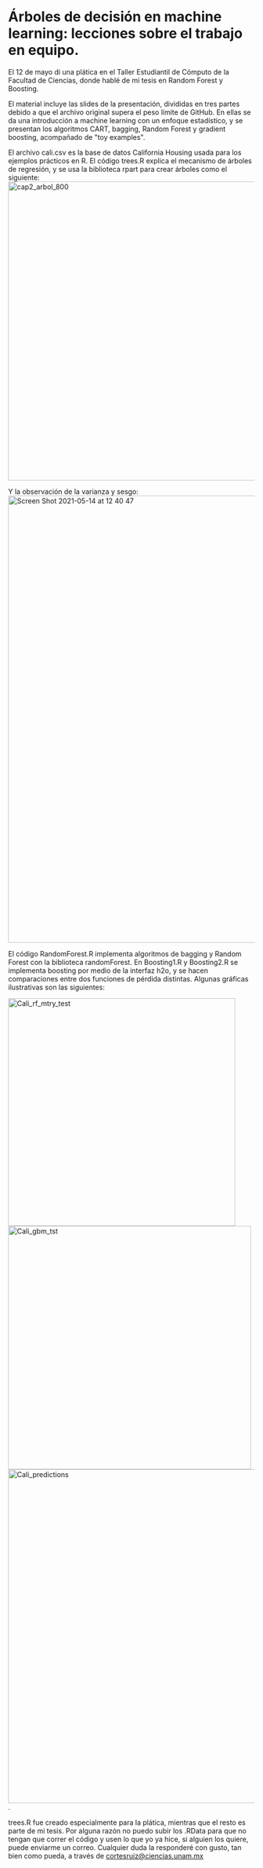 # Árboles de decisión en machine learning: lecciones sobre el trabajo en equipo.
El 12 de mayo di una plática en el Taller Estudiantil de Cómputo de la Facultad de Ciencias, donde hablé de mi tesis en Random Forest y Boosting.

El material incluye las slides de la presentación, divididas en tres partes debido a que el archivo original supera el peso límite de GitHub. En ellas se da una introducción a machine learning con un enfoque estadístico, y se presentan los algoritmos CART, bagging, Random Forest y gradient boosting, acompañado de "toy examples".

El archivo cali.csv es la base de datos California Housing usada para los ejemplos prácticos en R. 
El código trees.R explica el mecanismo de árboles de regresión, y se usa la biblioteca rpart para crear árboles como el siguiente:
<img width="609" alt="cap2_arbol_800" src="https://user-images.githubusercontent.com/73151688/118307606-8abfc700-b4b0-11eb-81e8-3a5d6336b022.png">

Y la observación de la varianza y sesgo:
<img width="911" alt="Screen Shot 2021-05-14 at 12 40 47" src="https://user-images.githubusercontent.com/73151688/118308504-a4154300-b4b1-11eb-9d97-aa9a9ebd32c9.png">

El código RandomForest.R implementa algoritmos de bagging y Random Forest con la biblioteca randomForest. En Boosting1.R y Boosting2.R se implementa boosting por medio de la interfaz h2o, y se hacen comparaciones entre dos funciones de pérdida distintas. Algunas gráficas ilustrativas son las siguientes:

<img width="464" alt="Cali_rf_mtry_test" src="https://user-images.githubusercontent.com/73151688/118307910-f1dd7b80-b4b0-11eb-8e29-60a0a2ee9c90.png">
<img width="496" alt="Cali_gbm_tst" src="https://user-images.githubusercontent.com/73151688/118307929-f73ac600-b4b0-11eb-8503-bcd6d96deb8a.png">
<img width="680" alt="Cali_predictions" src="https://user-images.githubusercontent.com/73151688/118308004-0c175980-b4b1-11eb-8d64-de6d489c819d.png">.

trees.R fue creado especialmente para la plática, mientras que el resto es parte de mi tesis. Por alguna razón no puedo subir los .RData para que no tengan que correr el código y usen lo que yo ya hice, si alguien los quiere, puede enviarme un correo.
Cualquier duda la responderé con gusto, tan bien como pueda, a través de cortesruiz@ciencias.unam.mx

